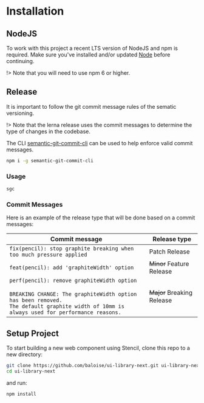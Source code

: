 # Installation

## NodeJS

To work with this project a recent LTS version of NodeJS and npm is required. Make sure you've installed and/or updated [Node](https://nodejs.org/en/) before continuing.

!> Note that you will need to use npm 6 or higher.

## Release

It is important to follow the git commit message rules of the sematic versioning.

!> Note that the lerna release uses the commit messages to determine the type of changes in the codebase.

The CLI [semantic-git-commit-cli](https://github.com/JPeer264/node-semantic-git-commit-cli) can be used to help enforce valid commit messages.

```bash
npm i -g semantic-git-commit-cli
```

### Usage

```bash
sgc
```

### Commit Messages

Here is an example of the release type that will be done based on a commit messages:

| Commit message                                                                                                                                                                                   | Release type               |
| ------------------------------------------------------------------------------------------------------------------------------------------------------------------------------------------------ | -------------------------- |
| `fix(pencil): stop graphite breaking when too much pressure applied`                                                                                                                             | Patch Release              |
| `feat(pencil): add 'graphiteWidth' option`                                                                                                                                                       | ~~Minor~~ Feature Release  |
| `perf(pencil): remove graphiteWidth option`<br><br>`BREAKING CHANGE: The graphiteWidth option has been removed.`<br>`The default graphite width of 10mm is always used for performance reasons.` | ~~Major~~ Breaking Release |

## Setup Project

To start building a new web component using Stencil, clone this repo to a new directory:

```bash
git clone https://github.com/baloise/ui-library-next.git ui-library-next
cd ui-library-next
```

and run:

```bash
npm install
```
